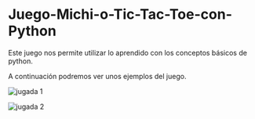 # Juego-Michi-o-Tic-Tac-Toe-con-Python
Este juego nos permite utilizar lo aprendido con los conceptos básicos de python.

A continuación podremos ver unos ejemplos del juego.

![jugada 1](https://user-images.githubusercontent.com/71573671/93692114-ab1bbb00-fab4-11ea-9bde-26e39be49f12.PNG)

![jugada 2](https://user-images.githubusercontent.com/71573671/93692116-ad7e1500-fab4-11ea-8458-c3353850e7c3.PNG)
